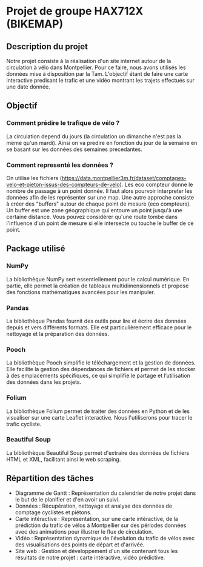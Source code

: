 # Projet de groupe HAX712X (BIKEMAP)

## Description du projet

Notre projet consiste à la réalisation d'un site internet autour de la circulation à vélo dans Montpellier. 
Pour ce faire, nous avons utilisés les données mise à disposition par la Tam.
L'objectif étant de faire une carte interactive predisant le trafic et une vidéo montrant les trajets effectués sur une date donnée.

## Objectif

### Comment prédire le trafique de vélo ?
La circulation depend du jours (la circulation un dimanche n'est pas la meme qu'un mardi). Ainsi on va predire en fonction du jour de la semaine en se basant sur les données des semaines precedantes.

### Comment representé les données ?
On utilise les fichiers (https://data.montpellier3m.fr/dataset/comptages-velo-et-pieton-issus-des-compteurs-de-velo). Les eco compteur donne le nombre de passage à un point donnée. Il faut alors pourvoir interpreter les données afin de les représenter sur une map.
Une autre approche consiste à créer des "buffers" autour de chaque point de mesure (eco compteurs). Un buffer est une zone géographique qui entoure un point jusqu'à une certaine distance. Vous pouvez considérer qu'une route tombe dans l'influence d'un point de mesure si elle intersecte ou touche le buffer de ce point.

## Package utilisé

### NumPy
La bibliothèque NumPy sert essentiellement pour le calcul numérique. En partie, elle permet la création de tableaux multidimensionnels et propose des fonctions mathématiques avancées pour les manipuler.

### Pandas
La bibliothèque Pandas fournit des outils pour lire et écrire des données depuis et vers différents formats.  Elle est particulièrement efficace pour le nettoyage et la préparation des données.

### Pooch
La bibliothèque Pooch simplifie le téléchargement et la gestion de données. Elle facilite la gestion des dépendances de fichiers et permet de les stocker à des emplacements spécifiques, ce qui simplifie le partage et l’utilisation des données dans les projets.

### Folium
La bibliothèque Folium permet de traiter des données en Python et de les visualiser sur une carte Leaflet interactive. Nous l'utiliserons pour tracer le trafic cycliste.

### Beautiful Soup
La bibliothèque Beautiful Soup permet d'extraire des données de fichiers HTML et XML, facilitant ainsi le web scraping.


## Répartition des tâches 

- Diagramme de Gantt : Représentation du calendrier de notre projet dans le but de le planifier et d'en avoir un suivi.
- Données : Récupération, nettoyage et analyse des données de comptage cyclistes et piétons.
- Carte intéractive :  Représentation, sur une carte intéractive, de la prédiction du trafic de vélos à Montpellier sur des périodes données avec des animations pour illustrer le flux de circulation.
- Vidéo : Représentation dynamique de l'évolution du trafic de vélos avec des visualisations des points de départ et d'arrivée.
- Site web : Gestion et développement d'un site contenant tous les résultats de notre projet : carte intéractive, vidéo prédictive.